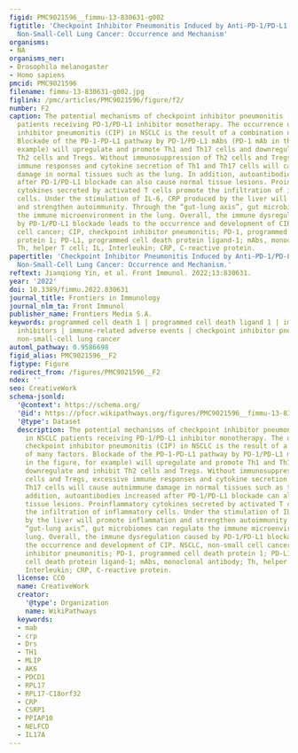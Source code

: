 ```yaml
---
figid: PMC9021596__fimmu-13-830631-g002
figtitle: 'Checkpoint Inhibitor Pneumonitis Induced by Anti-PD-1/PD-L1 Therapy in
  Non-Small-Cell Lung Cancer: Occurrence and Mechanism'
organisms:
- NA
organisms_ner:
- Drosophila melanogaster
- Homo sapiens
pmcid: PMC9021596
filename: fimmu-13-830631-g002.jpg
figlink: /pmc/articles/PMC9021596/figure/f2/
number: F2
caption: The potential mechanisms of checkpoint inhibitor pneumonitis (CIP) in NSCLC
  patients receiving PD-1/PD-L1 inhibitor monotherapy. The occurrence of checkpoint
  inhibitor pneumonitis (CIP) in NSCLC is the result of a combination of many factors.
  Blockade of the PD-1-PD-L1 pathway by PD-1/PD-L1 mAbs (PD-1 mAb in the figure, for
  example) will upregulate and promote Th1 and Th17 cells and downregulate and inhibit
  Th2 cells and Tregs. Without immunosuppression of Th2 cells and Tregs, excessive
  immune responses and cytokine secretion of Th1 and Th17 cells will cause autoimmune
  damage in normal tissues such as the lung. In addition, autoantibodies increased
  after PD-1/PD-L1 blockade can also cause normal tissue lesions. Proinflammatory
  cytokines secreted by activated T cells promote the infiltration of inflammatory
  cells. Under the stimulation of IL-6, CRP produced by the liver will promote inflammation
  and strengthen autoimmunity. Through the “gut-lung axis”, gut microbiomes can regulate
  the immune microenvironment in the lung. Overall, the immune dysregulation caused
  by PD-1/PD-L1 blockade leads to the occurrence and development of CIP. NSCLC, non-small
  cell cancer; CIP, checkpoint inhibitor pneumonitis; PD-1, programmed cell death
  protein 1; PD-L1, programmed cell death protein ligand-1; mAbs, monoclonal antibody;
  Th, helper T cell; IL, Interleukin; CRP, C-reactive protein.
papertitle: 'Checkpoint Inhibitor Pneumonitis Induced by Anti-PD-1/PD-L1 Therapy in
  Non-Small-Cell Lung Cancer: Occurrence and Mechanism.'
reftext: Jianqiong Yin, et al. Front Immunol. 2022;13:830631.
year: '2022'
doi: 10.3389/fimmu.2022.830631
journal_title: Frontiers in Immunology
journal_nlm_ta: Front Immunol
publisher_name: Frontiers Media S.A.
keywords: programmed cell death 1 | programmed cell death ligand 1 | immune checkpoint
  inhibitors | immune-related adverse events | checkpoint inhibitor pneumonitis |
  non-small-cell lung cancer
automl_pathway: 0.9586698
figid_alias: PMC9021596__F2
figtype: Figure
redirect_from: /figures/PMC9021596__F2
ndex: ''
seo: CreativeWork
schema-jsonld:
  '@context': https://schema.org/
  '@id': https://pfocr.wikipathways.org/figures/PMC9021596__fimmu-13-830631-g002.html
  '@type': Dataset
  description: The potential mechanisms of checkpoint inhibitor pneumonitis (CIP)
    in NSCLC patients receiving PD-1/PD-L1 inhibitor monotherapy. The occurrence of
    checkpoint inhibitor pneumonitis (CIP) in NSCLC is the result of a combination
    of many factors. Blockade of the PD-1-PD-L1 pathway by PD-1/PD-L1 mAbs (PD-1 mAb
    in the figure, for example) will upregulate and promote Th1 and Th17 cells and
    downregulate and inhibit Th2 cells and Tregs. Without immunosuppression of Th2
    cells and Tregs, excessive immune responses and cytokine secretion of Th1 and
    Th17 cells will cause autoimmune damage in normal tissues such as the lung. In
    addition, autoantibodies increased after PD-1/PD-L1 blockade can also cause normal
    tissue lesions. Proinflammatory cytokines secreted by activated T cells promote
    the infiltration of inflammatory cells. Under the stimulation of IL-6, CRP produced
    by the liver will promote inflammation and strengthen autoimmunity. Through the
    “gut-lung axis”, gut microbiomes can regulate the immune microenvironment in the
    lung. Overall, the immune dysregulation caused by PD-1/PD-L1 blockade leads to
    the occurrence and development of CIP. NSCLC, non-small cell cancer; CIP, checkpoint
    inhibitor pneumonitis; PD-1, programmed cell death protein 1; PD-L1, programmed
    cell death protein ligand-1; mAbs, monoclonal antibody; Th, helper T cell; IL,
    Interleukin; CRP, C-reactive protein.
  license: CC0
  name: CreativeWork
  creator:
    '@type': Organization
    name: WikiPathways
  keywords:
  - mab
  - crp
  - Drs
  - TH1
  - MLIP
  - AK6
  - PDCD1
  - RPL17
  - RPL17-C18orf32
  - CRP
  - CSRP1
  - PPIAP10
  - NELFCD
  - IL17A
---
```

